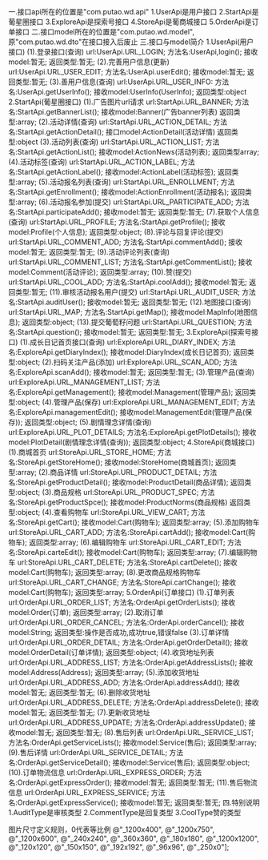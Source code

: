 一.接口api所在的位置是"com.putao.wd.api"
    1.UserApi是用户接口
    2.StartApi是葡星圈接口
    3.ExploreApi是探索号接口
    4.StoreApi是葡商城接口
    5.OrderApi是订单接口
二.接口model所在的位置是"com.putao.wd.model",原"com.putao.wd.dto"在接口接入后废止
三.接口与model简介
    1.UserApi(用户接口)
        (1).登录接口(查询)
            url:UserApi.URL_LOGIN;
            方法名:UserApi,login();
            接收model:暂无;
            返回类型:暂无;
        (2).完善用户信息(更新)
            url:UserApi.URL_USER_EDIT;
            方法名:UserApi.userEdit();
            接收model:暂无;
            返回类型:暂无;
        (3).善用户信息(查询)
            url:UserApi.URL_USER_INFO:
            方法名:UserApi.getUserInfo();
            接收model:UserInfo(UserInfo);
            返回类型:object
    2.StartApi(葡星圈接口)
        (1).广告图片url请求
            url:StartApi.URL_BANNER;
            方法名:StartApi.getBannerList();
            接收model:Banner(广告banner列表)
            返回类型:array;
        (2).活动详情(查询)
            url:StartApi.URL_ACTION_DETAIL;
            方法名:StartApi.getActionDetail();
            接口model:ActionDetail(活动详情)
            返回类型:object
        (3).活动列表(查询)
            url:StartApi.URL_ACTION_LIST;
            方法名:StartApi.getActionList();
            接收model:ActionNews(活动列表);
            返回类型array;
        (4).活动标签(查询)
            url:StartApi.URL_ACTION_LABEL;
            方法名:StartApi.getActionLabel();
            接收model:ActionLabel(活动标签);
            返回类型:array;
        (5).活动报名列表(查询)
            url:StartApi.URL_ENROLLMENT;
            方法名:StartApi.getEnrollment();
            接收model:ActionEnrollment(活动报名);
            返回类型:array;
        (6).活动报名参加(提交)
            url:StartApi.URL_PARTICIPATE_ADD;
            方法名:StartApi.participateAdd();
            接收model:暂无;
            返回类型:暂无;
        (7).获取个人信息(查询)
            url:StartApi.URL_PROFILE;
            方法名:StartApi.getProfile();
            接收model:Profile(个人信息);
            返回类型:object;
        (8).评论与回复评论(提交)
            url:StartApi.URL_COMMENT_ADD;
            方法名:StartApi.commentAdd();
            接收model:暂无;
            返回类型:暂无;
        (9).活动评论列表(查询)
            url:StartApi.URL_COMMENT_LIST;
            方法名:StartApi.getCommentList();
            接收model:Comment(活动评论);
            返回类型:array;
        (10).赞(提交)
            url:StartApi.URL_COOL_ADD;
            方法名:StartApi.coolAdd();
            接收model:暂无;
            返回类型:暂无;
        (11).审核活动报名用户(提交)
            url:StartApi.URL_AUDIT_USER;
            方法名:StartApi.auditUser();
            接收model:暂无;
            返回类型:暂无;
        (12).地图接口(查询)
            url:StartApi.URL_MAP;
            方法名:StartApi.getMap();
            接收model:MapInfo(地图信息);
            返回类型:object;
        (13).提交葡萄籽问题
            url:StartApi.URL_QUESTION;
            方法名:StartApi.question();
            接收model:暂无;
            返回类型:暂无;
    3.ExploreApi(探索号接口)
        (1).成长日记首页接口(查询)
            url:ExploreApi.URL_DIARY_INDEX;
            方法名:ExploreApi.getDiaryIndex();
            接收model:DiaryIndex(成长日记首页);
            返回类型:object;
        (2).扫码关注产品(添加)
            url:ExploreApi.URL_SCAN_ADD;
            方法名:ExploreApi.scanAdd();
            接收model:暂无;
            返回类型:暂无;
        (3).管理产品(查询)
            url:ExploreApi.URL_MANAGEMENT_LIST;
            方法名:ExploreApi.getManagement();
            接收model:Management(管理产品);
            返回类型:object;
        (4).管理产品(保存)
            url:ExploreApi.URL_MANAGEMENT_EDIT;
            方法名:ExploreApi.managementEdit();
            接收model:ManagementEdit(管理产品(保存));
            返回类型:object;
        (5).剧情理念详情(查询)
            url:ExploreApi.URL_PLOT_DETAILS;
            方法名:ExploreApi.getPlotDetails();
            接收model:PlotDetail(剧情理念详情(查询));
            返回类型:object;
    4.StoreApi(商城接口)
        (1).商城首页
            url:StoreApi.URL_STORE_HOME;
            方法名:StoreApi.getStoreHome();
            接收model:StoreHome(商城首页);
            返回类型:array;
        (2).商品详情
            url:StoreApi.URL_PRODUCT_DETAIL;
            方法名:StoreApi.getProductDetail();
            接收model:ProductDetail(商品详情);
            返回类型:object;
        (3).商品规格
            url:StoreApi.URL_PRODUCT_SPEC;
            方法名:StoreApi.getProductSpce();
            接收model:ProductNorms(商品规格)
            返回类型:object;
        (4).查看购物车
            url:StoreApi.URL_VIEW_CART;
            方法名:StoreApi.getCart();
            接收model:Cart(购物车);
            返回类型:array;
        (5).添加购物车
            url:StoreApi.URL_CART_ADD;
            方法名:StoreApi.cartAdd();
            接收model:Cart(购物车);
            返回类型:array;
        (6).编辑购物车
            url:StoreApi.URL_CART_EDIT;
            方法名:StoreApi.carteEdit();
            接收model:Cart(购物车);
            返回类型:array;
        (7).编辑购物车
            url:StoreApi.URL_CART_DELETE;
            方法名:StoreApi.cartDelete();
            接收model:Cart(购物车);
            返回类型:array;
        (8).更改商品规格购物车
            url:StoreApi.URL_CART_CHANGE;
            方法名:StoreApi.cartChange();
            接收model:Cart(购物车);
            返回类型:array;
    5.OrderApi(订单接口)
        (1).订单列表
            url:OrderApi.URL_ORDER_LIST;
            方法名:OrderApi.getOrderLists();
            接收model:Order(订单);
            返回类型:array;
        (2).取消订单
            url:OrderApi.URL_ORDER_CANCEL;
            方法名:OrderApi.orderCancel();
            接收model:String;
            返回类型:操作是否成功,成功true,错误false
        (3).订单详情
            url:OrderApi.URL_ORDER_DETAIL;
            方法名:OrderApi.getOrderDetail();
            接收model:OrderDetail(订单详情);
            返回类型:object;
        (4).收货地址列表
            url:OrderApi.URL_ADDRESS_LIST;
            方法名:OrderApi.getAddressLists();
            接收model:Address(Address);
            返回类型:array;
        (5).添加收货地址
            url:OrderApi.URL_ADDRESS_ADD;
            方法名:OrderApi.addressAdd();
            接收model:暂无;
            返回类型:暂无;
        (6).删除收货地址
            url:OrderApi.URL_ADDRESS_DELETE;
            方法名:OrderApi.addressDelete();
            接收model:暂无;
            返回类型:暂无;
        (7).更新收货地址
            url:OrderApi.URL_ADDRESS_UPDATE;
            方法名:OrderApi.addressUpdate();
            接收model:暂无;
            返回类型:暂无;
        (8).售后列表
            url:OrderApi.URL_SERVICE_LIST;
            方法名:OrderApi.getServiceLists();
            接收model:Service(售后);
            返回类型:array;
        (9).售后详情
            url:OrderApi.URL_SERVICE_DETAIL;
            方法名:OrderApi.getServiceDetail();
            接收model:Service(售后);
            返回类型:object;
        (10).订单物流信息
            url:OrderApi.URL_EXPRESS_ORDER;
            方法名:OrderApi.getExpressOrder();
            接收model:暂无;
            返回类型:暂无;
        (11).售后物流信息
            url:OrderApi.URL_EXPRESS_SERVICE;
            方法名:OrderApi.getExpressService();
            接收model:暂无;
            返回类型:暂无;
四.特别说明
    1.AuditType是审核类型
    2.CommentType是回复类型
    3.CoolType赞的类型

图片尺寸定义规则，0代表等比例
                 @"_1200x400",
                 @"_1200x750",
                 @"_1200x600",
                 @"_240x240",
                 @"_360x360",
                 @"_180x180",
                 @"_1200x1200",
                 @"_120x120",
                 @"_150x150",
                 @"_192x192",
                 @"_96x96",
                 @"_250x0"];